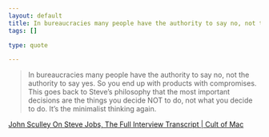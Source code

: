 ```yaml
--- 
layout: default
title: In bureaucracies many people have the authority to say no, not the authority to say y...
tags: []

type: quote

---
```

> In bureaucracies many people have the authority to say no, not the authority to say yes. So you end up with products with compromises. This goes back to Steve’s philosophy that the most important decisions are the things you decide NOT to do, not what you decide to do. It’s the minimalist thinking again.

<a href="http://www.cultofmac.com/john-sculley-on-steve-jobs-the-full-interview-transcript/63295">John Sculley On Steve Jobs, The Full Interview Transcript | Cult of Mac</a>
